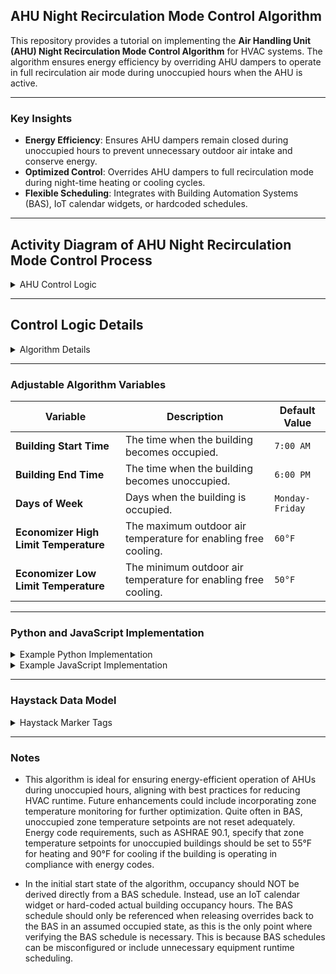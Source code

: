 ## AHU Night Recirculation Mode Control Algorithm

This repository provides a tutorial on implementing the **Air Handling Unit (AHU) Night Recirculation Mode Control Algorithm** for HVAC systems. The algorithm ensures energy efficiency by overriding AHU dampers to operate in full recirculation air mode during unoccupied hours when the AHU is active.

---

### Key Insights
- **Energy Efficiency**: Ensures AHU dampers remain closed during unoccupied hours to prevent unnecessary outdoor air intake and conserve energy.
- **Optimized Control**: Overrides AHU dampers to full recirculation mode during night-time heating or cooling cycles.
- **Flexible Scheduling**: Integrates with Building Automation Systems (BAS), IoT calendar widgets, or hardcoded schedules.

---

## Activity Diagram of AHU Night Recirculation Mode Control Process

<details>
  <summary>AHU Control Logic</summary>

```mermaid
graph TD

%% Initialization Process
subgraph Initialization["Initialization"]
    Start[Start] --> CheckSchedule["Check Building Occupancy Schedule"]
end

%% Occupancy Check Process
subgraph OccupancyCheck["Occupancy Check"]
    CheckSchedule -->|Occupied| NormalControl["Allow BAS to Control AHU"]
    NormalControl --> WaitForUnoccupied["Wait for Building to Become Unoccupied"]
    WaitForUnoccupied --> CheckSchedule

    CheckSchedule -->|Unoccupied| OutdoorAirAndMotorCheck["Check OAT and AHU Motor Status"]

    %% Combined Outdoor Air Temperature and AHU Motor Status Check
    OutdoorAirAndMotorCheck -->|Ideal Economizer Ranges + Motor Running| EnableFreeCooling["Enable Free Cooling"]
    OutdoorAirAndMotorCheck -->|Outside of Economizer Ranges + Motor Running| OverrideDampers["Override Dampers to Closed Position"]

    EnableFreeCooling --> MonitorAndWait["Monitor AHU Status and Building Occupancy"]
    OverrideDampers --> MonitorAndWait["Monitor AHU Status and Building Occupancy"]

    MonitorAndWait -->|Motor Stopped + Unoccupied Building| OutdoorAirAndMotorCheck
    MonitorAndWait -->|Building Becomes Occupied| CheckSchedule
end

%% Styles for Highlighting
style CheckSchedule fill:#f9f,stroke:#333,stroke-width:2px
style NormalControl fill:#cfc,stroke:#333,stroke-width:2px
style WaitForUnoccupied fill:#ffc,stroke:#333,stroke-width:2px
style OutdoorAirAndMotorCheck fill:#ccf,stroke:#333,stroke-width:2px
style EnableFreeCooling fill:#9cf,stroke:#333,stroke-width:2px
style OverrideDampers fill:#fcc,stroke:#333,stroke-width:2px
style MonitorAndWait fill:#ffc,stroke:#333,stroke-width:2px


%% Additional Notes for Context
Note["Note: In the initial start state of the algorithm, occupancy should NOT be derived directly from a BAS schedule. Instead, use an IoT calendar widget or hard-coded actual building occupancy hours. The BAS schedule should only be referenced when releasing overrides back to the BAS in an assumed occupied state, as this is the only point where verifying the BAS schedule is necessary. This is because BAS schedules can be misconfigured or include unnecessary equipment runtime scheduling."]
FutureEnhancement["Future enhancement to include monitoring zone temperatures by ASO. ASHRAE 90.1 Energy code requires zone setpoints to be set back to 90°F and 55°F."]
```

</details>

---

## Control Logic Details

<details>
  <summary>Algorithm Details</summary>

### Aim
Ensure AHUs operate in full recirculation air mode during unoccupied hours to conserve energy.

---

### Level of Complexity
Low

---

### Potential Savings
Moderate

---

### Process
1. **Check Current Time**:
   - Compare the current time against the building schedule sourced from:
     - BAS using BACnet or similar protocols.
     - IoT calendar widget (preferred).
     - Hardcoded values.
2. **Monitor AHU Activity**:
   - If the AHU is active during unoccupied hours due to a heating or cooling call, override the air dampers to **closed** for full recirculation mode.
3. **Occupied Schedule**:
   - During occupied hours, release damper control back to the BAS for normal operation.

</details>

---

### Adjustable Algorithm Variables

| **Variable**                            | **Description**                                              | **Default Value**      |
|-----------------------------------------|--------------------------------------------------------------|------------------------|
| **Building Start Time**                 | The time when the building becomes occupied.                 | `7:00 AM`             |
| **Building End Time**                   | The time when the building becomes unoccupied.               | `6:00 PM`             |
| **Days of Week**                        | Days when the building is occupied.                          | `Monday-Friday`       |
| **Economizer High Limit Temperature**   | The maximum outdoor air temperature for enabling free cooling.| `60°F`                |
| **Economizer Low Limit Temperature**    | The minimum outdoor air temperature for enabling free cooling.| `50°F`                |

---

### Python and JavaScript Implementation

<details>
  <summary>Example Python Implementation</summary>

```bash
$ python night_recirc_mode.py
```

Example Output:
```
Starting Night Recirculation Mode Control Simulation...
Wednesday 18:26: Building is unoccupied. AHU is inactive. No action required.
Friday 21:52: Building is unoccupied. AHU is inactive. No action required.
Wednesday 03:28: Building is unoccupied. AHU is active. Free cooling disabled (OAT: 43.25°F). Dampers_Closed
Monday 10:12: Building is occupied. Release_Control
```

</details>

<details>
  <summary>Example JavaScript Implementation</summary>

```bash
$ node nightRecircMode.js
```

Example Output:
```
Current Time: 3:00 AM
Building Status: Unoccupied
AHU Status: Active
Damper Override: Dampers Closed for Full Recirculation Mode
...
```

</details>

---

### Haystack Data Model

<details>
  <summary>Haystack Marker Tags</summary>

| **Point Name**                               | **navName**               | **Marker Tags in Haystack**                     |
|----------------------------------------------|---------------------------|------------------------------------------------|
| **Building Occupancy Schedule**              | `buildingOccSchedule`     | `sp`                                          |
| **AHU/RTU Operating Status**                 | `ahuRtuStatus`            | `ahu`, `rtu`, `status`, `cmd`                 |
| **Minimum Outdoor Air Damper Setpoint**      | `minOaDamperSp`           | `ahu`, `rtu`, `damper`, `outdoor`, `sp`       |
| **Outdoor Air Damper Command**               | `oaDamperCmd`             | `ahu`, `rtu`, `damper`, `outdoor`, `cmd`      |
| **Outside Air Temperature**                  | `outsideAirTemp`          | `outside`, `air`, `temp`, `sensor`            |
| **Economizer High Limit Temperature**        | `economizerHighLimitTemp` | `ahu`, `economizer`, `temp`, `high`, `limit`  |
| **Economizer Low Limit Temperature**         | `economizerLowLimitTemp`  | `ahu`, `economizer`, `temp`, `low`, `limit`   |

</details>

---

### Notes

* This algorithm is ideal for ensuring energy-efficient operation of AHUs during unoccupied hours, aligning with best practices for reducing HVAC runtime. Future enhancements could include incorporating zone temperature monitoring for further optimization. Quite often in BAS, unoccupied zone temperature setpoints are not reset adequately. Energy code requirements, such as ASHRAE 90.1, specify that zone temperature setpoints for unoccupied buildings should be set to 55°F for heating and 90°F for cooling if the building is operating in compliance with energy codes.

* In the initial start state of the algorithm, occupancy should NOT be derived directly from a BAS schedule. Instead, use an IoT calendar widget or hard-coded actual building occupancy hours. The BAS schedule should only be referenced when releasing overrides back to the BAS in an assumed occupied state, as this is the only point where verifying the BAS schedule is necessary. This is because BAS schedules can be misconfigured or include unnecessary equipment runtime scheduling.